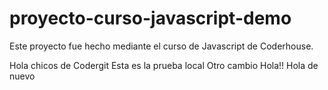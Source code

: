 # proyecto-curso-javascript-demo
Este proyecto fue hecho mediante el curso de Javascript de Coderhouse.

Hola chicos de Codergit 
Esta es la prueba local
Otro  cambio
Hola!!
Hola de nuevo
